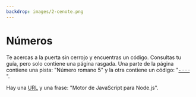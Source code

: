```yaml
---
backdrop: images/2-cenote.png
---
```


# Números

Te acercas a la puerta sin cerrojo y encuentras un código. Consultas tu guía, pero solo contiene una página rasgada. Una parte de la página contiene una pista: "Número romano 5" y la otra contiene un código: "[- · · ·](https://maya.nmai.si.edu/maya-sun/maya-math-game) ".

Hay una [URL](https://docs.microsoft.com/en-us/learn/modules/intro-to-nodejs/2-what/?WT.mc_id=mayamystery-playfab-jelooper) y una frase: "Motor de JavaScript para Node.js".

<Puzzle5/>
